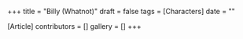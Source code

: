 +++
title = "Billy (Whatnot)"
draft = false
tags = [Characters]
date = ""

[Article]
contributors = []
gallery = []
+++
